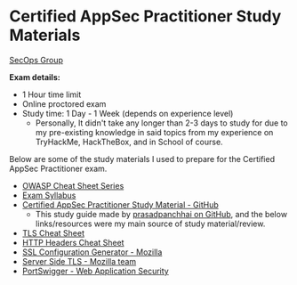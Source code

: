 # Certified AppSec Practitioner Study Materials
[SecOps Group](https://secops.group/)

**Exam details:**
- $1$ Hour time limit
- Online proctored exam
- Study time: 1 Day - 1 Week (depends on experience level)
  - Personally, It didn't take any longer than 2-3 days to study for due to my pre-existing knowledge in said topics from my experience on TryHackMe, HackTheBox, and in School of course.  

Below are some of the study materials I used to prepare for the Certified AppSec Practitioner exam. 
- [OWASP Cheat Sheet Series](https://cheatsheetseries.owasp.org/)
- [Exam Syllabus](https://secops.group/certified-appsec-practitioner/)
- [Certified AppSec Practitioner Study Material - GitHub](https://github.com/prasadpanchbhai/CertifiedAppsecPractitioner)
  - This study guide made by [prasadpanchhai on GitHub](https://github.com/prasadpanchhai), and the below links/resources were my main source of study material/review.  
- [TLS Cheat Sheet](./TLS_Cheat_Sheet.md)
- [HTTP Headers Cheat Sheet](./HTTP_Headers.md)
- [SSL Configuration Generator - Mozilla](https://ssl-config.mozilla.org/)
- [Server Side TLS - Mozilla team](https://wiki.mozilla.org/Security/Server_Side_TLS)
- [PortSwigger - Web Application Security](https://portswigger.net/)
